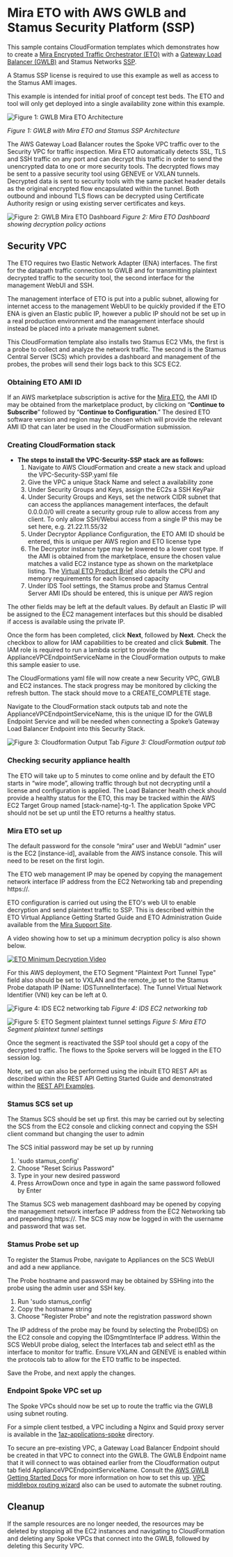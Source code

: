 # Mira ETO with AWS GWLB and Stamus Security Platform (SSP)

This sample contains CloudFormation templates which demonstrates how to create a [Mira Encrypted Traffic Orchestrator (ETO)](https://mirasecurity.com/how-mira-works/eto-aws/) with a [Gateway Load Balancer (GWLB)](https://docs.aws.amazon.com/elasticloadbalancing/latest/gateway/introduction.html) and Stamus Networks [SSP](https://www.stamus-networks.com/stamus-security-platform).

A Stamus SSP license is required to use this example as well as access to the Stamus AMI images.

This example is intended for initial proof of concept test beds. The ETO and tool will only get deployed into a single availability zone within this example.

![Figure 1: GWLB Mira ETO Architecture](../images/overview-arch-ssp.png)

_Figure 1: GWLB with Mira ETO and Stamus SSP Architecture_

The AWS Gateway Load Balancer routes the Spoke VPC traffic over to the Security VPC for traffic inspection. Mira ETO automatically detects SSL, TLS and SSH traffic on any port and can decrypt this traffic in order to send the unencrypted data to one or more security tools. The decrypted flows may be sent to a passive security tool using GENEVE or VXLAN tunnels. Decrypted data is sent to security tools with the same packet header details as the original encrypted flow encapsulated within the tunnel. Both outbound and inbound TLS flows can be decrypted using Certificate Authority resign or using existing server certificates and keys.

![Figure 2: GWLB Mira ETO Dashboard](../images/ETO-dashboard.png)
_Figure 2: Mira ETO Dashboard showing decryption policy actions_

## **Security VPC**
The ETO requires two Elastic Network Adapter (ENA) interfaces. The first for the datapath traffic connection to GWLB and for transmitting plaintext decrypted traffic to the security tool, the second interface for the management WebUI and SSH.

The management interface of ETO is put into a public subnet, allowing for internet access to the management WebUI to be quickly provided if the ETO ENA is given an Elastic public IP, however a public IP should not be set up in a real production environment and the management interface should instead be placed into a private management subnet.

This CloudFormation template also installs two Stamus EC2 VMs, the first is a probe to collect and analyze the network traffic. The second is the Stamus Central Server (SCS) which provides a dashboard and management of the probes, the probes will send their logs back to this SCS EC2.

### Obtaining ETO AMI ID
If an AWS marketplace subscription is active for the [Mira ETO](https://aws.amazon.com/marketplace/seller-profile?id=seller-vh5fkitegcazg), the AMI ID may be obtained from the marketplace product, by clicking on “**Continue to Subscribe**” followed by “**Continue to Configuration**.” The desired ETO software version and region may be chosen which will provide the relevant AMI ID that can later be used in the CloudFormation submission.

### Creating CloudFormation stack

* **The steps to install the VPC-Security-SSP stack are as follows:**
    1. Navigate to AWS CloudFormation and create a new stack and upload the VPC-Security-SSP.yaml file
    2. Give the VPC a unique Stack Name and select a availability zone
    3. Under Security Groups and Keys, assign the EC2s a SSH KeyPair
    4. Under Security Groups and Keys, set the network CIDR subnet that can access the appliances management interfaces, the default 0.0.0.0/0 will create a security group rule to allow access from any client. To only allow SSH/Webui access from a single IP this may be set here, e.g. 21.22.11.55/32
    5. Under Decryptor Appliance Configuration, the ETO AMI ID should be entered, this is unique per AWS region and ETO license type
    6. The Decryptor instance type may be lowered to a lower cost type. If the AMI is obtained from the marketplace, ensure the chosen value matches a valid EC2 instance type as shown on the marketplace listing. The [Virtual ETO Product Brief](https://mirasecurity.com/resources/) also details the CPU and memory requirements for each licensed capacity
    7. Under IDS Tool settings, the Stamus probe and Stamus Central Server AMI IDs should be entered, this is unique per AWS region

The other fields may be left at the default values. By default an Elastic IP will be assigned to the EC2 management interfaces but this should be disabled if access is available using the private IP.

Once the form has been completed, click **Next**, followed by **Next**. Check the checkbox to allow for IAM capabilities to be created and click **Submit**.
The IAM role is required to run a lambda script to provide the ApplianceVPCEndpointServiceName in the CloudFormation outputs to make this sample easier to use.

The CloudFormations yaml file will now create a new Security VPC, GWLB and EC2 instances. The stack progress may be monitored by clicking the refresh button. The stack should move to a CREATE_COMPLETE stage.

Navigate to the CloudFormation stack outputs tab and note the ApplianceVPCEndpointServiceName, this is the unique ID for the GWLB Endpoint Service and will be needed when connecting a Spoke’s Gateway Load Balancer Endpoint into this Security Stack.

![Figure 3: Cloudformation Output Tab](../images/cloudformation-output.png)
_Figure 3: CloudFormation output tab_

### Checking security appliance health

The ETO will take up to 5 minutes to come online and by default the ETO starts in “wire mode”, allowing traffic through but not decrypting until a license and configuration is applied. The Load Balancer health check should provide a healthy status for the ETO, this may be tracked within the AWS EC2 Target Group named [stack-name]-tg-1. The application Spoke VPC should not be set up until the ETO returns a healthy status.

### **Mira ETO set up**
The default password for the console “mira” user and WebUI “admin” user is the EC2 [instance-id], available from the AWS instance console. This will need to be reset on the first login.

The ETO web management IP may be opened by copying the management network interface IP address from the EC2 Networking tab and prepending https://.

ETO configuration is carried out using the ETO's web UI to enable decryption and send plaintext traffic to SSP. This is described within the ETO Virtual Appliance Getting Started Guide and ETO Administration Guide available from the [Mira Support Site](https://support.mirasecurity.com).

A video showing how to set up a minimum decryption policy is also shown below.

[![ETO Minimum Decryption Video](https://img.youtube.com/vi/vnVbh6EjBMM/0.jpg)](https://www.youtube.com/watch?v=vnVbh6EjBMM)

For this AWS deployment, the ETO Segment "Plaintext Port Tunnel Type" field also should be set to VXLAN and the remote_ip set to the Stamus Probe datapath IP (Name: IDSTunnelInterface). The Tunnel Virtual Network Identifier (VNI) key can be left at 0.

![Figure 4: IDS EC2 networking tab](../images/ids-networking.png)
_Figure 4: IDS EC2 networking tab_

![Figure 5: ETO Segment plaintext tunnel settings](../images/ETO-vxlan.png)
_Figure 5: Mira ETO Segment plaintext tunnel settings_

Once the segment is reactivated the SSP tool should get a copy of the decrypted traffic. The flows to the Spoke servers will be logged in the ETO session log.

Note, set up can also be performed using the inbuilt ETO REST API as described within the REST API Getting Started Guide and demonstrated within the [REST API Examples](https://github.com/mirasecurity/restapi-examples).


### **Stamus SCS set up**

The Stamus SCS should be set up first. this may be carried out by selecting the SCS from the EC2 console and clicking connect and copying the SSH client command but changing the user to admin

The SCS initial password may be set up by running
1. 'sudo stamus_config'
2. Choose "Reset Scirius Password"
3. Type in your new desired password
4. Press ArrowDown once and type in again the same password followed by Enter

The Stamus SCS web management dashboard may be opened by copying the management network interface IP address from the EC2 Networking tab and prepending https://.
The SCS may now be logged in with the username and password that was set.

### **Stamus Probe set up**

To register the Stamus Probe, navigate to Appliances on the SCS WebUI and add a new appliance.

The Probe hostname and password may be obtained by SSHing into the probe using the admin user and SSH key.

1. Run 'sudo stamus_config'
2. Copy the hostname string
3. Choose "Register Probe" and note the registration password shown

The IP address of the probe may be found by selecting the Probe(IDS) on the EC2 console and copying the IDSmgmtInterface IP address.
Within the SCS WebUI probe dialog, select the Interfaces tab and select eth1 as the interface to monitor for traffic. Ensure VXLAN and GENEVE is enabled within the protocols tab to allow for the ETO traffic to be inspected.

Save the Probe, and next apply the changes.

### **Endpoint Spoke VPC set up**

The Spoke VPCs should now be set up to route the traffic via the GWLB using subnet routing.

For a simple client testbed, a VPC including a Nginx and Squid proxy server is available in the [1az-applications-spoke](../1az-applications-spoke/) directory.

To secure an pre-existing VPC, a Gateway Load Balancer Endpoint should be created in that VPC to connect
into the GWLB. The GWLB Endpoint name that it will connect to was obtained earlier from the Cloudformation output tab field ApplianceVPCEndpointServiceName.
Consult the [AWS GWLB Getting Started Docs](https://docs.aws.amazon.com/elasticloadbalancing/latest/gateway/getting-started.html) for more information on how to set this up.
[VPC middlebox routing wizard](https://docs.aws.amazon.com/vpc/latest/userguide/gwlb-route.html) also can be used to automate the subnet routing.

## **Cleanup**

If the sample resources are no longer needed, the resources may be deleted by stopping all the EC2 instances and navigating to CloudFormation and deleting any Spoke VPCs that connect into the GWLB, followed by deleting this Security VPC.
